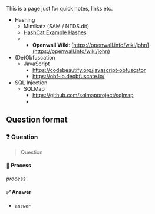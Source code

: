 This is a page just for quick notes, links etc.
- Hashing
	- Mimikatz (SAM / NTDS.dit)
	- [HashCat Example Hashes](https://hashcat.net/wiki/doku.php?id=example_hashes)
	- * **Openwall Wiki**: [https://openwall.info/wiki/john](https://openwall.info/wiki/john)
- (De)Obfuscation
	- JavaScript
		- https://codebeautify.org/javascript-obfuscator
		- https://obf-io.deobfuscate.io/
- SQL Injection
	- SQLMap
		- https://github.com/sqlmapproject/sqlmap
		- 

## Question format

### ❓ Question

> Question

#### 🧪 Process

_process_

#### ✅ Answer

- `answer`



